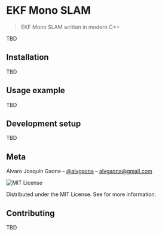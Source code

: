 # EKF Mono SLAM
> EKF Mono SLAM written in modern C++

TBD

## Installation

TBD

## Usage example

TBD

## Development setup

TBD

## Meta

Álvaro Joaquín Gaona – [@alvgaona](https://twitter.com/alvgaona) – alvgaona@gmail.com

![MIT License][mit-image]

Distributed under the MIT License. See  for more information.

## Contributing

TBD

<!-- Markdown link & img dfn's -->
[mit-image]: https://img.shields.io/badge/license-MIT-green
